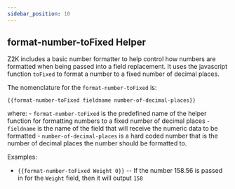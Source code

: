 ```yaml
---
sidebar_position: 10
---
```



## format-number-toFixed Helper
Z2K includes a basic number formatter to help control how numbers are formatted when being passed into a field replacement. It uses the javascript function `toFixed` to format a number to a fixed number of decimal places.

The nomenclature for the `format-number-toFixed` is:

`{{format-number-toFixed fieldname number-of-decimal-places}}`

where:
	- `format-number-toFixed` is the predefined name of the helper function for formatting numbers to a fixed number of decimal places
	- `fieldname` is the name of the field that will receive the numeric data to be formatted
	- `number-of-decimal-places` is a hard coded number that is the number of decimal places the number should be formatted to. 

Examples:
- `{{format-number-toFixed Weight 0}}` -- If the number 158.56 is passed in for the `Weight` field, then it will output `158`

